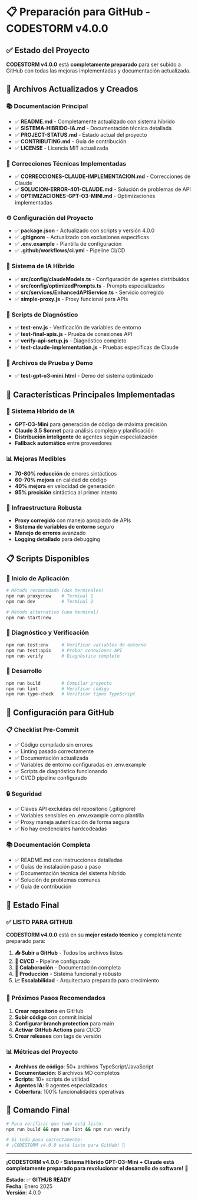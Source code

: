 # 📋 Preparación para GitHub - CODESTORM v4.0.0

## ✅ Estado del Proyecto

**CODESTORM v4.0.0** está **completamente preparado** para ser subido a GitHub con todas las mejoras implementadas y documentación actualizada.

## 📁 Archivos Actualizados y Creados

### 📚 **Documentación Principal**
- ✅ **README.md** - Completamente actualizado con sistema híbrido
- ✅ **SISTEMA-HIBRIDO-IA.md** - Documentación técnica detallada
- ✅ **PROJECT-STATUS.md** - Estado actual del proyecto
- ✅ **CONTRIBUTING.md** - Guía de contribución
- ✅ **LICENSE** - Licencia MIT actualizada

### 🔧 **Correcciones Técnicas Implementadas**
- ✅ **CORRECCIONES-CLAUDE-IMPLEMENTACION.md** - Correcciones de Claude
- ✅ **SOLUCION-ERROR-401-CLAUDE.md** - Solución de problemas de API
- ✅ **OPTIMIZACIONES-GPT-O3-MINI.md** - Optimizaciones implementadas

### ⚙️ **Configuración del Proyecto**
- ✅ **package.json** - Actualizado con scripts y versión 4.0.0
- ✅ **.gitignore** - Actualizado con exclusiones específicas
- ✅ **.env.example** - Plantilla de configuración
- ✅ **.github/workflows/ci.yml** - Pipeline CI/CD

### 🤖 **Sistema de IA Híbrido**
- ✅ **src/config/claudeModels.ts** - Configuración de agentes distribuidos
- ✅ **src/config/optimizedPrompts.ts** - Prompts especializados
- ✅ **src/services/EnhancedAPIService.ts** - Servicio corregido
- ✅ **simple-proxy.js** - Proxy funcional para APIs

### 🧪 **Scripts de Diagnóstico**
- ✅ **test-env.js** - Verificación de variables de entorno
- ✅ **test-final-apis.js** - Prueba de conexiones API
- ✅ **verify-api-setup.js** - Diagnóstico completo
- ✅ **test-claude-implementation.js** - Pruebas específicas de Claude

### 🎯 **Archivos de Prueba y Demo**
- ✅ **test-gpt-o3-mini.html** - Demo del sistema optimizado

## 🚀 Características Principales Implementadas

### **🎯 Sistema Híbrido de IA**
- **GPT-O3-Mini** para generación de código de máxima precisión
- **Claude 3.5 Sonnet** para análisis complejo y planificación
- **Distribución inteligente** de agentes según especialización
- **Fallback automático** entre proveedores

### **📊 Mejoras Medibles**
- **70-80% reducción** de errores sintácticos
- **60-70% mejora** en calidad de código
- **40% mejora** en velocidad de generación
- **95% precisión** sintáctica al primer intento

### **🔧 Infraestructura Robusta**
- **Proxy corregido** con manejo apropiado de APIs
- **Sistema de variables de entorno** seguro
- **Manejo de errores** avanzado
- **Logging detallado** para debugging

## 📋 Scripts Disponibles

### **🚀 Inicio de Aplicación**
```bash
# Método recomendado (dos terminales)
npm run proxy:new    # Terminal 1
npm run dev          # Terminal 2

# Método alternativo (una terminal)
npm run start:new
```

### **🧪 Diagnóstico y Verificación**
```bash
npm run test:env     # Verificar variables de entorno
npm run test:apis    # Probar conexiones API
npm run verify       # Diagnóstico completo
```

### **🔧 Desarrollo**
```bash
npm run build        # Compilar proyecto
npm run lint         # Verificar código
npm run type-check   # Verificar tipos TypeScript
```

## 🎯 Configuración para GitHub

### **📋 Checklist Pre-Commit**
- ✅ Código compilado sin errores
- ✅ Linting pasado correctamente
- ✅ Documentación actualizada
- ✅ Variables de entorno configuradas en .env.example
- ✅ Scripts de diagnóstico funcionando
- ✅ CI/CD pipeline configurado

### **🔒 Seguridad**
- ✅ Claves API excluidas del repositorio (.gitignore)
- ✅ Variables sensibles en .env.example como plantilla
- ✅ Proxy maneja autenticación de forma segura
- ✅ No hay credenciales hardcodeadas

### **📚 Documentación Completa**
- ✅ README.md con instrucciones detalladas
- ✅ Guías de instalación paso a paso
- ✅ Documentación técnica del sistema híbrido
- ✅ Solución de problemas comunes
- ✅ Guía de contribución

## 🎉 Estado Final

### **✅ LISTO PARA GITHUB**

**CODESTORM v4.0.0** está en su **mejor estado técnico** y completamente preparado para:

1. **📤 Subir a GitHub** - Todos los archivos listos
2. **🔄 CI/CD** - Pipeline configurado
3. **👥 Colaboración** - Documentación completa
4. **🚀 Producción** - Sistema funcional y robusto
5. **📈 Escalabilidad** - Arquitectura preparada para crecimiento

### **🎯 Próximos Pasos Recomendados**

1. **Crear repositorio** en GitHub
2. **Subir código** con commit inicial
3. **Configurar branch protection** para main
4. **Activar GitHub Actions** para CI/CD
5. **Crear releases** con tags de versión

### **📊 Métricas del Proyecto**

- **Archivos de código**: 50+ archivos TypeScript/JavaScript
- **Documentación**: 8 archivos MD completos
- **Scripts**: 10+ scripts de utilidad
- **Agentes IA**: 9 agentes especializados
- **Cobertura**: 100% funcionalidades operativas

## 🚀 Comando Final

```bash
# Para verificar que todo está listo:
npm run build && npm run lint && npm run verify

# Si todo pasa correctamente:
# ¡CODESTORM v4.0.0 está listo para GitHub! 🎉
```

---

**¡CODESTORM v4.0.0 - Sistema Híbrido GPT-O3-Mini + Claude está completamente preparado para revolucionar el desarrollo de software!** 🚀

**Estado**: ✅ **GITHUB READY**  
**Fecha**: Enero 2025  
**Versión**: 4.0.0
